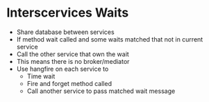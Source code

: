﻿# Interscervices Waits
* Share database between services
* If method wait called and some waits matched that not in current service
* Call the other service that own the wait
* This means there is no broker/mediator
* Use hangfire on each service to
	* Time wait 
	* Fire and forget method called
	* Call another service to pass matched wait message